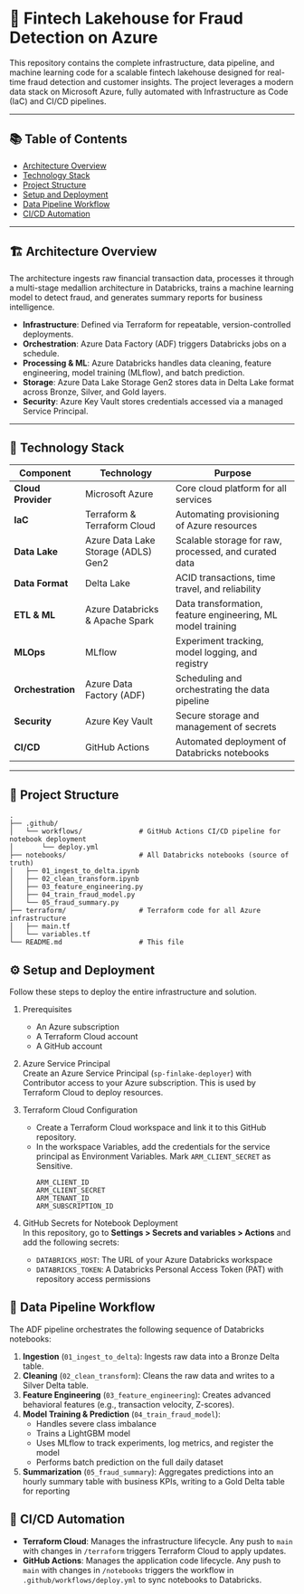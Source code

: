 # 🚀 Fintech Lakehouse for Fraud Detection on Azure

This repository contains the complete infrastructure, data pipeline, and machine learning code for a scalable fintech lakehouse designed for real-time fraud detection and customer insights. The project leverages a modern data stack on Microsoft Azure, fully automated with Infrastructure as Code (IaC) and CI/CD pipelines.

---

## 📚 Table of Contents
- [Architecture Overview](#-architecture-overview)
- [Technology Stack](#-technology-stack)
- [Project Structure](#-project-structure)
- [Setup and Deployment](#-setup-and-deployment)
- [Data Pipeline Workflow](#-data-pipeline-workflow)
- [CI/CD Automation](#-cicd-automation)

---

## 🏗️ Architecture Overview
The architecture ingests raw financial transaction data, processes it through a multi-stage medallion architecture in Databricks, trains a machine learning model to detect fraud, and generates summary reports for business intelligence.

- **Infrastructure**: Defined via Terraform for repeatable, version-controlled deployments.  
- **Orchestration**: Azure Data Factory (ADF) triggers Databricks jobs on a schedule.  
- **Processing & ML**: Azure Databricks handles data cleaning, feature engineering, model training (MLflow), and batch prediction.  
- **Storage**: Azure Data Lake Storage Gen2 stores data in Delta Lake format across Bronze, Silver, and Gold layers.  
- **Security**: Azure Key Vault stores credentials accessed via a managed Service Principal.  

---

## 🧰 Technology Stack

| Component | Technology | Purpose |
| ---------- | ----------- | -------- |
| **Cloud Provider** | Microsoft Azure | Core cloud platform for all services |
| **IaC** | Terraform & Terraform Cloud | Automating provisioning of Azure resources |
| **Data Lake** | Azure Data Lake Storage (ADLS) Gen2 | Scalable storage for raw, processed, and curated data |
| **Data Format** | Delta Lake | ACID transactions, time travel, and reliability |
| **ETL & ML** | Azure Databricks & Apache Spark | Data transformation, feature engineering, ML model training |
| **MLOps** | MLflow | Experiment tracking, model logging, and registry |
| **Orchestration** | Azure Data Factory (ADF) | Scheduling and orchestrating the data pipeline |
| **Security** | Azure Key Vault | Secure storage and management of secrets |
| **CI/CD** | GitHub Actions | Automated deployment of Databricks notebooks |

---

## 📁 Project Structure

```
.
├── .github/
│   └── workflows/              # GitHub Actions CI/CD pipeline for notebook deployment
│       └── deploy.yml
├── notebooks/                  # All Databricks notebooks (source of truth)
│   ├── 01_ingest_to_delta.ipynb
│   ├── 02_clean_transform.ipynb
│   ├── 03_feature_engineering.py
│   ├── 04_train_fraud_model.py
│   └── 05_fraud_summary.py
├── terraform/                  # Terraform code for all Azure infrastructure
│   ├── main.tf
│   └── variables.tf
└── README.md                   # This file
```


## ⚙️ Setup and Deployment
Follow these steps to deploy the entire infrastructure and solution.

1. Prerequisites  
   - An Azure subscription  
   - A Terraform Cloud account  
   - A GitHub account  

2. Azure Service Principal  
   Create an Azure Service Principal (`sp-finlake-deployer`) with Contributor access to your Azure subscription. This is used by Terraform Cloud to deploy resources.

3. Terraform Cloud Configuration  
   - Create a Terraform Cloud workspace and link it to this GitHub repository.  
   - In the workspace Variables, add the credentials for the service principal as Environment Variables. Mark `ARM_CLIENT_SECRET` as Sensitive.  
     ```
     ARM_CLIENT_ID  
     ARM_CLIENT_SECRET  
     ARM_TENANT_ID  
     ARM_SUBSCRIPTION_ID  
     ```

4. GitHub Secrets for Notebook Deployment  
   In this repository, go to **Settings > Secrets and variables > Actions** and add the following secrets:  
   - `DATABRICKS_HOST`: The URL of your Azure Databricks workspace  
   - `DATABRICKS_TOKEN`: A Databricks Personal Access Token (PAT) with repository access permissions  

## 🔄 Data Pipeline Workflow
The ADF pipeline orchestrates the following sequence of Databricks notebooks:

1. **Ingestion** (`01_ingest_to_delta`): Ingests raw data into a Bronze Delta table.  
2. **Cleaning** (`02_clean_transform`): Cleans the raw data and writes to a Silver Delta table.  
3. **Feature Engineering** (`03_feature_engineering`): Creates advanced behavioral features (e.g., transaction velocity, Z-scores).  
4. **Model Training & Prediction** (`04_train_fraud_model`):  
   - Handles severe class imbalance  
   - Trains a LightGBM model  
   - Uses MLflow to track experiments, log metrics, and register the model  
   - Performs batch prediction on the full daily dataset  
5. **Summarization** (`05_fraud_summary`): Aggregates predictions into an hourly summary table with business KPIs, writing to a Gold Delta table for reporting  

## 🔁 CI/CD Automation
- **Terraform Cloud**: Manages the infrastructure lifecycle. Any push to `main` with changes in `/terraform` triggers Terraform Cloud to apply updates.  
- **GitHub Actions**: Manages the application code lifecycle. Any push to `main` with changes in `/notebooks` triggers the workflow in `.github/workflows/deploy.yml` to sync notebooks to Databricks.  


